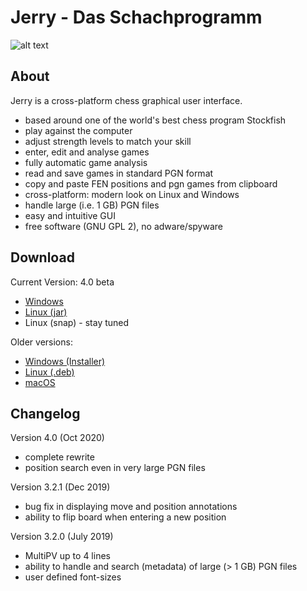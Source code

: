 # Jerry - Das Schachprogramm

![alt text](https://raw.githubusercontent.com/asdfjkl/jerry/master/jerryfx.png)

## About
Jerry is a cross-platform chess graphical user interface.

* based around one of the world's best chess program Stockfish
* play against the computer
* adjust strength levels to match your skill
* enter, edit and analyse games
* fully automatic game analysis
* read and save games in standard PGN format
* copy and paste FEN positions and pgn games from clipboard
* cross-platform: modern look on Linux and Windows
* handle large (i.e. 1 GB) PGN files
* easy and intuitive GUI
* free software (GNU GPL 2), no adware/spyware

## Download

Current Version: 4.0 beta

* [Windows](https://github.com/asdfjkl/jerry/releases/tag/v4.0-beta)
* [Linux (jar)](https://github.com/asdfjkl/jerry/releases/tag/v4.0-beta)
* Linux (snap) - stay tuned

Older versions:

* [Windows (Installer)](https://github.com/asdfjkl/jerry/releases/download/v3.2.1/SetupJerryChess.exe)
* [Linux (.deb)](https://github.com/asdfjkl/jerry/releases/download/v3.2.0/jerry_3.2.0-1_amd64.deb)
* [macOS](https://github.com/asdfjkl/jerry/releases/download/v3.2.0/Jerry.dmg)

## Changelog

Version 4.0 (Oct 2020)
 * complete rewrite
 * position search even in very large PGN files

Version 3.2.1 (Dec 2019)
 * bug fix in displaying move and position annotations
 * ability to flip board when entering a new position

Version 3.2.0 (July 2019)
 * MultiPV up to 4 lines
 * ability to handle and search (metadata) of large (> 1 GB) PGN files
 * user defined font-sizes
